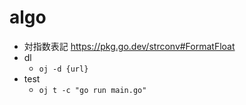 # algo

- 対指数表記
  https://pkg.go.dev/strconv#FormatFloat
- dl
  - `oj -d {url}`
- test
  - `oj t -c "go run main.go"`
